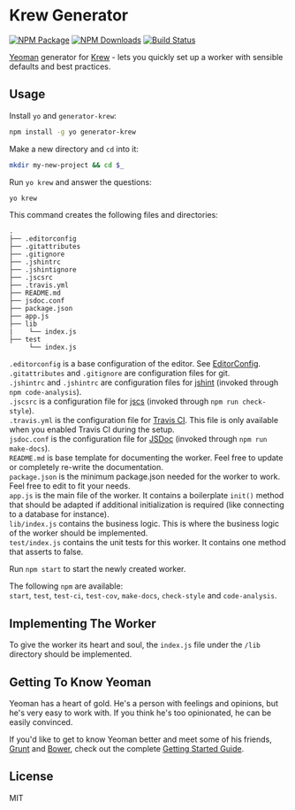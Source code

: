 # Krew Generator
  [![NPM Package][npm-image]][npm-url]
  [![NPM Downloads][npm-downloads-image]][npm-downloads-url]
  [![Build Status][travis-image]][travis-url]

[Yeoman](http://yeoman.io) generator for [Krew][krew-url] - lets you quickly set up a worker with sensible defaults and best practices.


## Usage

Install `yo` and `generator-krew`:

```bash
npm install -g yo generator-krew
```

Make a new directory and `cd` into it:

```bash
mkdir my-new-project && cd $_
```

Run `yo krew` and answer the questions:
```bash
yo krew
```
This command creates the following files and directories:
```
.
├── .editorconfig
├── .gitattributes
├── .gitignore
├── .jshintrc
├── .jshintignore
├── .jscsrc
├── .travis.yml
├── README.md
├── jsdoc.conf
├── package.json
├── app.js
├── lib
|    └── index.js
├── test
     └── index.js
```
`.editorconfig` is a base configuration of the editor. See [EditorConfig][editor-config-url].  
`.gitattributes` and `.gitignore` are configuration files for git.  
`.jshintrc` and `.jshintrc` are configuration files for [jshint][jshint-url] (invoked through `npm code-analysis`).  
`.jscsrc` is a configuration file for [jscs][jscs-url] (invoked through `npm run check-style`).  
`.travis.yml` is the configuration file for [Travis CI][travis-ci-url]. This file is only available
when you enabled Travis CI during the setup.  
`jsdoc.conf` is the configuration file for [JSDoc][jsdoc-url] (invoked through `npm run make-docs`).  
`README.md` is base template for documenting the worker. Feel free to update or completely re-write
the documentation.  
`package.json` is the minimum package.json needed for the worker to work. Feel free to edit to
fit your needs.  
`app.js` is the main file of the worker. It contains a boilerplate `init()` method that should be
adapted if additional initialization is required (like connecting to a database for instance).  
`lib/index.js` contains the business logic. This is where the business logic of the worker should
be implemented.  
`test/index.js` contains the unit tests for this worker. It contains one method that asserts
to false.  
  
Run `npm start` to start the newly created worker.  

The following `npm` are available:  
`start`, `test`, `test-ci`, `test-cov`, `make-docs`, `check-style` and `code-analysis`.  

## Implementing The Worker
To give the worker its heart and soul, the `index.js` file under the `/lib` directory should be
implemented.

## Getting To Know Yeoman

Yeoman has a heart of gold. He's a person with feelings and opinions, but he's very easy to work with. If you think he's too opinionated, he can be easily convinced.

If you'd like to get to know Yeoman better and meet some of his friends, [Grunt](http://gruntjs.com) and [Bower](http://bower.io), check out the complete [Getting Started Guide](https://github.com/yeoman/yeoman/wiki/Getting-Started).


## License

MIT

[npm-image]: https://badge.fury.io/js/generator-krew.svg
[npm-url]: https://www.npmjs.com/package/generator-krew
[npm-downloads-image]: https://img.shields.io/npm/dm/generator-krew.svg?style=flat
[npm-downloads-url]: https://www.npmjs.org/package/generator-krew
[travis-image]: https://travis-ci.org/KurtPattyn/generator-krew.svg?branch=master
[travis-url]: https://travis-ci.org/KurtPattyn/generator-krew
[krew-url]: https://github.com/KurtPattyn/krew
[jshint-url]: http://jshint.com
[jscs-url]: http://jscs.info
[travis-ci-url]: https://travis-ci.org/
[jsdoc-url]: http://usejsdoc.org
[editor-config-url]: http://editorconfig.org
